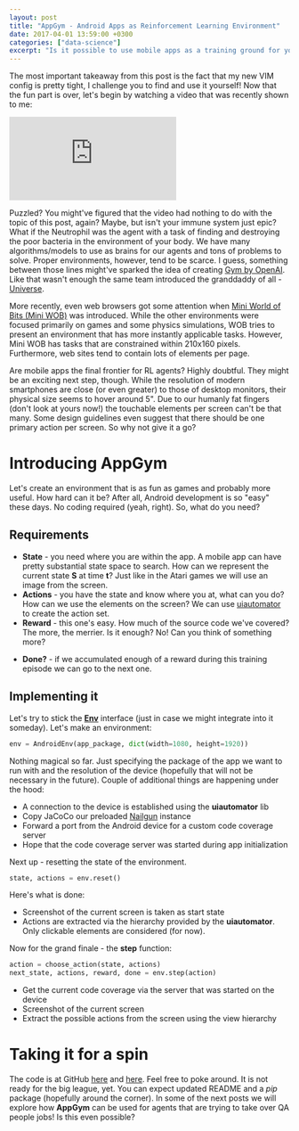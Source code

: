 ```yaml
---
layout: post
title: "AppGym - Android Apps as Reinforcement Learning Environment"
date: 2017-04-01 13:59:00 +0300
categories: ["data-science"]
excerpt: "Is it possible to use mobile apps as a training ground for your RL agents? You might need a tad bit more than sugar, spice and everything nice to do it."
---
```


The most important takeaway from this post is the fact that my new VIM config is pretty tight, I challenge you to find and use it yourself! Now that the fun part is over, let's begin by watching a video that was recently shown to me:

<div class="center">
    <iframe src="https://www.youtube.com/embed/iFOus8ehxUc" frameborder="0" allowfullscreen></iframe>
</div>

Puzzled? You might've figured that the video had nothing to do with the topic of this post, again? Maybe, but isn't your immune system just epic? What if the Neutrophil was the agent with a task of finding and destroying the poor bacteria in the environment of your body. We have many algorithms/models to use as brains for our agents and tons of problems to solve. Proper environments, however, tend to be scarce. I guess, something between those lines might've sparked the idea of creating [Gym by OpenAI](https://gym.openai.com/). Like that wasn't enough the same team introduced the granddaddy of all - [Universe](https://universe.openai.com/).

More recently, even web browsers got some attention when [Mini World of Bits (Mini WOB)](http://alpha.openai.com/miniwob/index.html) was introduced. While the other environments were focused primarily on games and some physics simulations, WOB tries to present an environment that has more instantly applicable tasks. However, Mini WOB has tasks that are constrained within 210x160 pixels. Furthermore, web sites tend to contain lots of elements per page.

Are mobile apps the final frontier for RL agents? Highly doubtful. They might be an exciting next step, though. While the resolution of modern smartphones are close (or even greater) to those of desktop monitors, their physical size seems to hover around 5". Due to our humanly fat fingers (don't look at yours now!) the touchable elements per screen can't be that many. Some design guidelines even suggest that there should be one primary action per screen. So why not give it a go?

# Introducing AppGym

Let's create an environment that is as fun as games and probably more useful. How hard can it be? After all, Android development is so "easy" these days. No coding required (yeah, right). So, what do you need? 

## Requirements

* **State** - you need where you are within the app. A mobile app can have pretty substantial state space to search. How can we represent the current state **S** at time **t**? Just like in the Atari games we will use an image from the screen.
* **Actions** - you have the state and know where you at, what can you do? How can we use the elements on the screen? We can use [uiautomator](https://github.com/xiaocong/uiautomator) to create the action set.
* **Reward** - this one's easy. How much of the source code we've covered? The more, the merrier. Is it enough? No! Can you think of something more?
- **Done?** - if we accumulated enough of a reward during this training episode we can go to the next one.

## Implementing it

Let's try to stick the [**Env**](https://github.com/openai/gym/blob/master/gym/core.py#L13) interface (just in case we might integrate into it someday). Let's make an environment:

```python
env = AndroidEnv(app_package, dict(width=1080, height=1920))
```

Nothing magical so far. Just specifying the package of the app we want to run with and the resolution of the device (hopefully that will not be necessary in the future). Couple of additional things are happening under the hood:

- A connection to the device is established using the **uiautomator** lib
- Copy JaCoCo our preloaded [Nailgun](https://github.com/martylamb/nailgun) instance
- Forward a port from the Android device for a custom code coverage server
- Hope that the code coverage server was started during app initialization

Next up - resetting the state of the environment.

```python
state, actions = env.reset()
```

Here's what is done:

- Screenshot of the current screen is taken as start state
- Actions are extracted via the hierarchy provided by the **uiautomator**. Only clickable elements are considered (for now).

Now for the grand finale - the **step** function:

```python
action = choose_action(state, actions)
next_state, actions, reward, done = env.step(action)
```

- Get the current code coverage via the server that was started on the device
- Screenshot of the current screen
- Extract the possible actions from the screen using the view hierarchy

# Taking it for a spin

The code is at GitHub [here](https://github.com/appgym/appgym) and [here](https://github.com/curiousily/dissertation/tree/master/code). Feel free to poke around. It is not ready for the big league, yet. You can expect updated README and a *pip* package (hopefully around the corner). In some of the next posts we will explore how **AppGym** can be used for agents that are trying to take over QA people jobs! Is this even possible?
